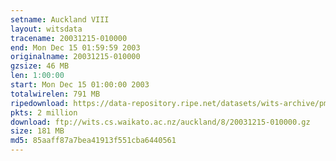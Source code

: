```yaml
---
setname: Auckland VIII
layout: witsdata
tracename: 20031215-010000
end: Mon Dec 15 01:59:59 2003
originalname: 20031215-010000
gzsize: 46 MB
len: 1:00:00
start: Mon Dec 15 01:00:00 2003
totalwirelen: 791 MB
ripedownload: https://data-repository.ripe.net/datasets/wits-archive/pma/long/auck/8//20031215-010000.gz
pkts: 2 million
download: ftp://wits.cs.waikato.ac.nz/auckland/8/20031215-010000.gz
size: 181 MB
md5: 85aaff87a7bea41913f551cba6440561
---
```

